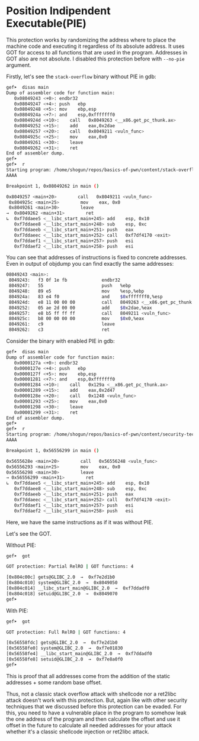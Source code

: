 # Position Indipendent Executable(PIE)

This protection works by randomizing the address where to place the machine code and executing it regardless of its absolute address. It uses GOT for access to all functions that are used in the program. Addresses in GOT also are not absolute. I disabled this protection before with `--no-pie` argument.

Firstly, let's see the `stack-overflow` binary without PIE in gdb:
```bash
gef➤  disas main
Dump of assembler code for function main:
   0x08049243 <+0>:	endbr32
   0x08049247 <+4>:	push   ebp
   0x08049248 <+5>:	mov    ebp,esp
   0x0804924a <+7>:	and    esp,0xfffffff0
   0x0804924d <+10>:	call   0x8049263 <__x86.get_pc_thunk.ax>
   0x08049252 <+15>:	add    eax,0x2dae
   0x08049257 <+20>:	call   0x8049211 <vuln_func>
   0x0804925c <+25>:	mov    eax,0x0
   0x08049261 <+30>:	leave  
   0x08049262 <+31>:	ret    
End of assembler dump.
gef➤  
gef➤  r
Starting program: /home/shogun/repos/basics-of-pwn/content/stack-overflow/stack-overflow
AAAA

Breakpoint 1, 0x08049262 in main ()

0x8049257 <main+20>        call   0x8049211 <vuln_func>
 0x804925c <main+25>        mov    eax, 0x0
 0x8049261 <main+30>        leave  
→  0x8049262 <main+31>        ret    
↳  0xf7ddaee5 <__libc_start_main+245> add    esp, 0x10
   0xf7ddaee8 <__libc_start_main+248> sub    esp, 0xc
   0xf7ddaeeb <__libc_start_main+251> push   eax
   0xf7ddaeec <__libc_start_main+252> call   0xf7df4170 <exit>
   0xf7ddaef1 <__libc_start_main+257> push   esi
   0xf7ddaef2 <__libc_start_main+258> push   esi
```

You can see that addresses of instructions is fixed to concrete addresses. Even in output of objdump you can find exactly the same addresses:
```bash
08049243 <main>:
 8049243:	f3 0f 1e fb          	endbr32
 8049247:	55                   	push   %ebp
 8049248:	89 e5                	mov    %esp,%ebp
 804924a:	83 e4 f0             	and    $0xfffffff0,%esp
 804924d:	e8 11 00 00 00       	call   8049263 <__x86.get_pc_thunk.ax>
 8049252:	05 ae 2d 00 00       	add    $0x2dae,%eax
 8049257:	e8 b5 ff ff ff       	call   8049211 <vuln_func>
 804925c:	b8 00 00 00 00       	mov    $0x0,%eax
 8049261:	c9                   	leave  
 8049262:	c3                   	ret
```

Consider the binary with enabled PIE in gdb:
```bash
gef➤  disas main
Dump of assembler code for function main:
   0x0000127a <+0>:	endbr32
   0x0000127e <+4>:	push   ebp
   0x0000127f <+5>:	mov    ebp,esp
   0x00001281 <+7>:	and    esp,0xfffffff0
   0x00001284 <+10>:	call   0x129a <__x86.get_pc_thunk.ax>
   0x00001289 <+15>:	add    eax,0x2d47
   0x0000128e <+20>:	call   0x1248 <vuln_func>
   0x00001293 <+25>:	mov    eax,0x0
   0x00001298 <+30>:	leave  
   0x00001299 <+31>:	ret    
End of assembler dump.
gef➤  
gef➤  r
Starting program: /home/shogun/repos/basics-of-pwn/content/security-techniques/stack-overflow-with-pie
AAAA

Breakpoint 1, 0x56556299 in main ()

0x5655628e <main+20>        call   0x56556248 <vuln_func>
0x56556293 <main+25>        mov    eax, 0x0
0x56556298 <main+30>        leave  
→ 0x56556299 <main+31>        ret    
↳  0xf7ddaee5 <__libc_start_main+245> add    esp, 0x10
   0xf7ddaee8 <__libc_start_main+248> sub    esp, 0xc
   0xf7ddaeeb <__libc_start_main+251> push   eax
   0xf7ddaeec <__libc_start_main+252> call   0xf7df4170 <exit>
   0xf7ddaef1 <__libc_start_main+257> push   esi
   0xf7ddaef2 <__libc_start_main+258> push   esi
```
Here, we have the same instructions as if it was without PIE.

Let's see the GOT.

Without PIE:
```bash
gef➤  got

GOT protection: Partial RelRO | GOT functions: 4

[0x804c00c] gets@GLIBC_2.0  →  0xf7e2d1b0
[0x804c010] system@GLIBC_2.0  →  0x8049050
[0x804c014] __libc_start_main@GLIBC_2.0  →  0xf7ddadf0
[0x804c018] setuid@GLIBC_2.0  →  0x8049070
gef➤
```

With PIE:
```bash
gef➤  got

GOT protection: Full RelRO | GOT functions: 4

[0x56558fdc] gets@GLIBC_2.0  →  0xf7e2d1b0
[0x56558fe0] system@GLIBC_2.0  →  0xf7e01830
[0x56558fe4] __libc_start_main@GLIBC_2.0  →  0xf7ddadf0
[0x56558fe8] setuid@GLIBC_2.0  →  0xf7e8a0f0
gef➤
```

This is proof that all addresses come from the addition of the static addresses + some random base offset.

Thus, not a classic stack overflow attack with shellcode nor a ret2libc attack doesn't work with this protection. But, again like with other security techniques that we discussed before this protection can be evaded. For this, you need to have a vulnerable place in the program to somehow leak the one address of the program and then calculate the offset and use it offset in the future to calculate all needed addresses for your attack whether it's a classic shellcode injection or ret2libc attack.
